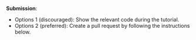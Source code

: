 **Submission**: 
* Options 1 (discouraged): Show the relevant code during the tutorial.
* Options 2 (preferred): Create a pull request by following the instructions below.

<include src="../../admin/appendixE-gitHub.md#tutorial-pr-instructions" name="%%Admin &raquo; Appendix E: Using GitHub Project Hosting &raquo; Submitting Pull Requests for tutorials%%" dynamic />

